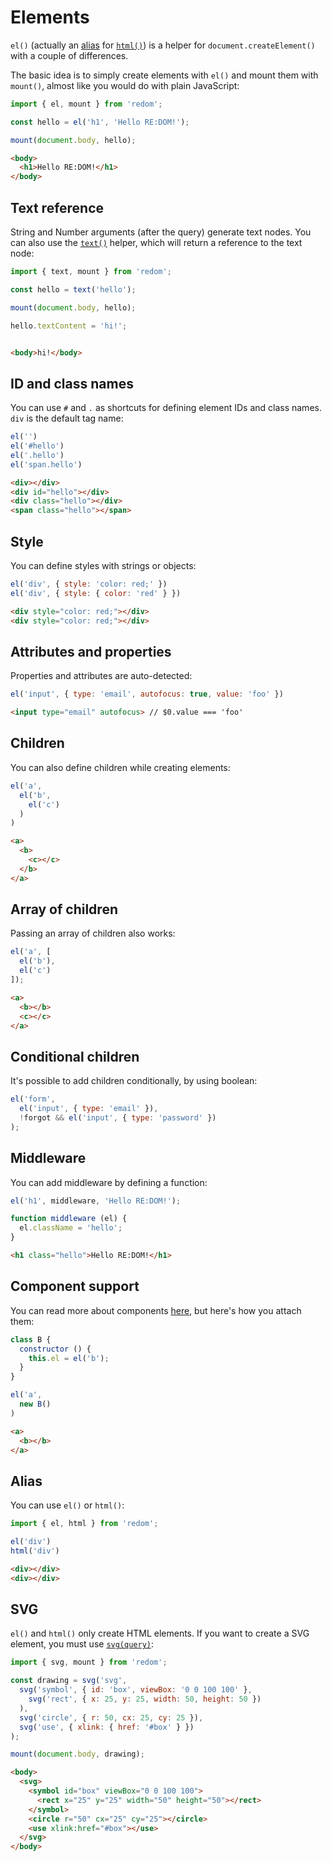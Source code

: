 # Elements

`el()` (actually an [alias](#alias) for [`html()`](https://github.com/redom/redom/blob/master/esm/html.js)) is a helper for `document.createElement()` with a couple of differences.

The basic idea is to simply create elements with `el()` and mount them with `mount()`, almost like you would do with plain JavaScript:

```js
import { el, mount } from 'redom';

const hello = el('h1', 'Hello RE:DOM!');

mount(document.body, hello);
```

```html
<body>
  <h1>Hello RE:DOM!</h1>
</body>
```

## Text reference

String and Number arguments (after the query) generate text nodes. You can also use the [`text()`](https://github.com/redom/redom/blob/master/esm/text.js) helper, which will return a reference to the text node:

```js
import { text, mount } from 'redom';

const hello = text('hello');

mount(document.body, hello);

hello.textContent = 'hi!';
```

```html

<body>hi!</body>

```

## ID and class names

You can use `#` and `.` as shortcuts for defining element IDs and class names. `div` is the default tag name:

```js
el('')
el('#hello')
el('.hello')
el('span.hello')
```

```html
<div></div>
<div id="hello"></div>
<div class="hello"></div>
<span class="hello"></span>
```

## Style
You can define styles with strings or objects:

```js
el('div', { style: 'color: red;' })
el('div', { style: { color: 'red' } })
```

```html
<div style="color: red;"></div>
<div style="color: red;"></div>
 ```

## Attributes and properties
Properties and attributes are auto-detected:

```js
el('input', { type: 'email', autofocus: true, value: 'foo' })
```

```html
<input type="email" autofocus> // $0.value === 'foo'
```

## Children
You can also define children while creating elements:

```js
el('a',
  el('b',
    el('c')
  )
)
```
```html
<a>
  <b>
    <c></c>
  </b>
</a>
```

## Array of children
Passing an array of children also works:

```js
el('a', [
  el('b'),
  el('c')
]);
```
```html
<a>
  <b></b>
  <c></c>
</a>
```

## Conditional children
It's possible to add children conditionally, by using boolean:

```js
el('form',
  el('input', { type: 'email' }),
  !forgot && el('input', { type: 'password' })
);
```

## Middleware
You can add middleware by defining a function:

```js
el('h1', middleware, 'Hello RE:DOM!');

function middleware (el) {
  el.className = 'hello';
}

```
```html
<h1 class="hello">Hello RE:DOM!</h1>
```

## Component support
You can read more about components [here](#components), but here's how you attach them:

```js
class B {
  constructor () {
    this.el = el('b');
  }
}

el('a',
  new B()
)
```
```html
<a>
  <b></b>
</a>
```

## Alias
You can use `el()` or `html()`:

```js
import { el, html } from 'redom';

el('div')
html('div')
```
```html
<div></div>
<div></div>
```

## SVG
`el()` and `html()` only create HTML elements. If you want to create a SVG element, you must use [`svg(query)`](https://github.com/redom/redom/blob/master/esm/svg.js):

```js
import { svg, mount } from 'redom';

const drawing = svg('svg',
  svg('symbol', { id: 'box', viewBox: '0 0 100 100' },
    svg('rect', { x: 25, y: 25, width: 50, height: 50 })
  ),
  svg('circle', { r: 50, cx: 25, cy: 25 }),
  svg('use', { xlink: { href: '#box' } })
);

mount(document.body, drawing);
```

```html
<body>
  <svg>
    <symbol id="box" viewBox="0 0 100 100">
      <rect x="25" y="25" width="50" height="50"></rect>
    </symbol>
    <circle r="50" cx="25" cy="25"></circle>
    <use xlink:href="#box"></use>
  </svg>
</body>
```
